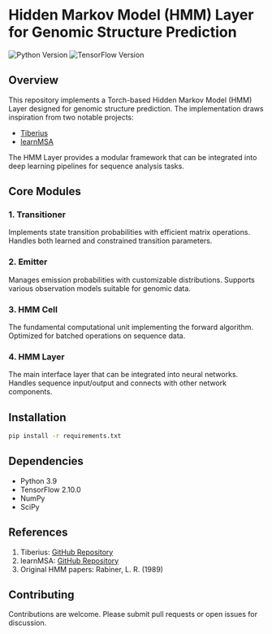 # Hidden Markov Model (HMM) Layer for Genomic Structure Prediction

![Python Version](https://img.shields.io/badge/python-3.9-blue.svg)
![TensorFlow Version](https://img.shields.io/badge/tensorflow-2.10.0-orange.svg)

## Overview

This repository implements a Torch-based Hidden Markov Model (HMM) Layer designed for genomic structure prediction. The implementation draws inspiration from two notable projects:
- [Tiberius](https://github.com/Gaius-Augustus/Tiberius)
- [learnMSA](https://github.com/Gaius-Augustus/learnMSA)

The HMM Layer provides a modular framework that can be integrated into deep learning pipelines for sequence analysis tasks.

## Core Modules

### 1. Transitioner
Implements state transition probabilities with efficient matrix operations. Handles both learned and constrained transition parameters.

### 2. Emitter
Manages emission probabilities with customizable distributions. Supports various observation models suitable for genomic data.

### 3. HMM Cell
The fundamental computational unit implementing the forward algorithm. Optimized for batched operations on sequence data.

### 4. HMM Layer
The main interface layer that can be integrated into neural networks. Handles sequence input/output and connects with other network components.

## Installation

```bash
pip install -r requirements.txt
```

## Dependencies

- Python 3.9
- TensorFlow 2.10.0
- NumPy
- SciPy


## References

1. Tiberius: [GitHub Repository](https://github.com/Gaius-Augustus/Tiberius)
2. learnMSA: [GitHub Repository](https://github.com/Gaius-Augustus/learnMSA)
3. Original HMM papers: Rabiner, L. R. (1989)

## Contributing

Contributions are welcome. Please submit pull requests or open issues for discussion.